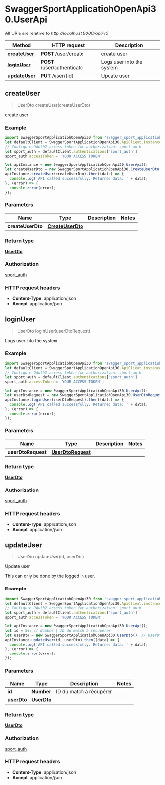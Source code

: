 # SwaggerSportApplicatiohOpenApi30.UserApi

All URIs are relative to *http://localhost:8080/api/v3*

Method | HTTP request | Description
------------- | ------------- | -------------
[**createUser**](UserApi.md#createUser) | **POST** /user/create | create user
[**loginUser**](UserApi.md#loginUser) | **POST** /user/authenticate | Logs user into the system
[**updateUser**](UserApi.md#updateUser) | **PUT** /user/{id} | Update user



## createUser

> UserDto createUser(createUserDto)

create user

### Example

```javascript
import SwaggerSportApplicatiohOpenApi30 from 'swagger_sport_applicatioh_open_api_3_0';
let defaultClient = SwaggerSportApplicatiohOpenApi30.ApiClient.instance;
// Configure OAuth2 access token for authorization: sport_auth
let sport_auth = defaultClient.authentications['sport_auth'];
sport_auth.accessToken = 'YOUR ACCESS TOKEN';

let apiInstance = new SwaggerSportApplicatiohOpenApi30.UserApi();
let createUserDto = new SwaggerSportApplicatiohOpenApi30.CreateUserDto(); // CreateUserDto | 
apiInstance.createUser(createUserDto).then((data) => {
  console.log('API called successfully. Returned data: ' + data);
}, (error) => {
  console.error(error);
});

```

### Parameters


Name | Type | Description  | Notes
------------- | ------------- | ------------- | -------------
 **createUserDto** | [**CreateUserDto**](CreateUserDto.md)|  | 

### Return type

[**UserDto**](UserDto.md)

### Authorization

[sport_auth](../README.md#sport_auth)

### HTTP request headers

- **Content-Type**: application/json
- **Accept**: application/json


## loginUser

> UserDto loginUser(userDtoRequest)

Logs user into the system

### Example

```javascript
import SwaggerSportApplicatiohOpenApi30 from 'swagger_sport_applicatioh_open_api_3_0';
let defaultClient = SwaggerSportApplicatiohOpenApi30.ApiClient.instance;
// Configure OAuth2 access token for authorization: sport_auth
let sport_auth = defaultClient.authentications['sport_auth'];
sport_auth.accessToken = 'YOUR ACCESS TOKEN';

let apiInstance = new SwaggerSportApplicatiohOpenApi30.UserApi();
let userDtoRequest = new SwaggerSportApplicatiohOpenApi30.UserDtoRequest(); // UserDtoRequest | 
apiInstance.loginUser(userDtoRequest).then((data) => {
  console.log('API called successfully. Returned data: ' + data);
}, (error) => {
  console.error(error);
});

```

### Parameters


Name | Type | Description  | Notes
------------- | ------------- | ------------- | -------------
 **userDtoRequest** | [**UserDtoRequest**](UserDtoRequest.md)|  | 

### Return type

[**UserDto**](UserDto.md)

### Authorization

[sport_auth](../README.md#sport_auth)

### HTTP request headers

- **Content-Type**: application/json
- **Accept**: application/json


## updateUser

> UserDto updateUser(id, userDto)

Update user

This can only be done by the logged in user.

### Example

```javascript
import SwaggerSportApplicatiohOpenApi30 from 'swagger_sport_applicatioh_open_api_3_0';
let defaultClient = SwaggerSportApplicatiohOpenApi30.ApiClient.instance;
// Configure OAuth2 access token for authorization: sport_auth
let sport_auth = defaultClient.authentications['sport_auth'];
sport_auth.accessToken = 'YOUR ACCESS TOKEN';

let apiInstance = new SwaggerSportApplicatiohOpenApi30.UserApi();
let id = 56; // Number | ID du match à récupérer
let userDto = new SwaggerSportApplicatiohOpenApi30.UserDto(); // UserDto | 
apiInstance.updateUser(id, userDto).then((data) => {
  console.log('API called successfully. Returned data: ' + data);
}, (error) => {
  console.error(error);
});

```

### Parameters


Name | Type | Description  | Notes
------------- | ------------- | ------------- | -------------
 **id** | **Number**| ID du match à récupérer | 
 **userDto** | [**UserDto**](UserDto.md)|  | 

### Return type

[**UserDto**](UserDto.md)

### Authorization

[sport_auth](../README.md#sport_auth)

### HTTP request headers

- **Content-Type**: application/json
- **Accept**: application/json

